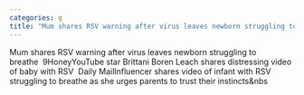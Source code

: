 ```yaml
---
categories: g
title: "Mum shares RSV warning after virus leaves newborn struggling to breathe  9Honey"
---
```

Mum shares RSV warning after virus leaves newborn struggling to breathe&nbsp;&nbsp;9HoneyYouTube star Brittani Boren Leach shares distressing video of baby with RSV&nbsp;&nbsp;Daily MailInfluencer shares video of infant with RSV struggling to breathe as she urges parents to trust their instincts&nbs